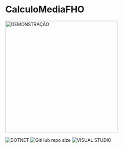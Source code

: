 # CalculoMediaFHO



<img src="https://github.com/CassioJhones/CalculoMediaFHO/assets/56178855/f7bb1dbb-0f79-431e-bd90-4a05caba9db2" width="350px" alt="DEMONSTRAÇÃO">


![DOTNET](https://img.shields.io/badge/.NET-Version_6.0-gray?style=for-the-badge&labelColor=%23512BD4)
![GitHub repo size](https://img.shields.io/github/repo-size/CassioJhones/CalculoMediaFHO?style=for-the-badge&label=Project%20Size&labelColor=%23512BD4) 
![VISUAL STUDIO](https://img.shields.io/badge/Visual_Studio-5C2D91?style=for-the-badge&logo=visual%20studio&logoColor=white)
